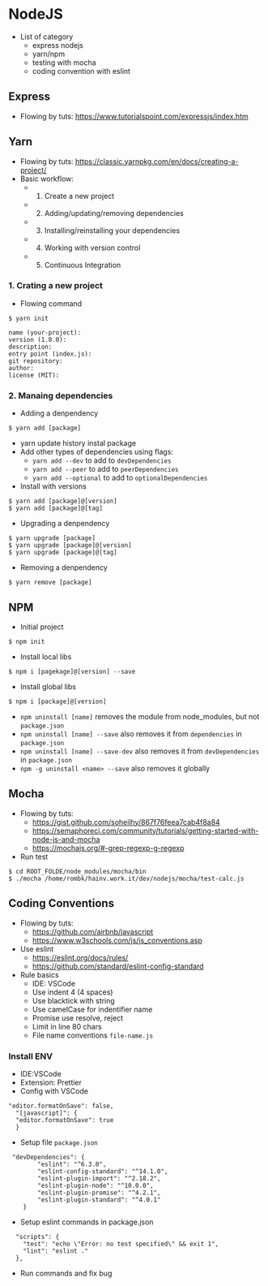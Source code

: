 # NodeJS
* List of category
    * express nodejs
    * yarn/npm
    * testing with mocha
    * coding convention with eslint

## Express
* Flowing by tuts: https://www.tutorialspoint.com/expressjs/index.htm

## Yarn
* Flowing by tuts: https://classic.yarnpkg.com/en/docs/creating-a-project/
* Basic workflow:
    * 1. Create a new project
    * 2. Adding/updating/removing dependencies
    * 3. Installing/reinstalling your dependencies
    * 4. Working with version control
    * 5. Continuous Integration

### 1. Crating a new project
* Flowing command
```
$ yarn init

name (your-project):
version (1.0.0):
description:
entry point (index.js):
git repository:
author:
license (MIT):
```

### 2. Manaing dependencies
* Adding a denpendency
```
$ yarn add [package]
```
* yarn update history instal package
* Add other types of dependencies using flags:
    * `yarn add --dev` to add to `devDependencies`
    * `yarn add --peer` to add to `peerDependencies`
    * `yarn add --optional` to add to `optionalDependencies`
* Install with versions
```
$ yarn add [package]@[version]
$ yarn add [package]@[tag]
```
* Upgrading a denpendency
```
$ yarn upgrade [package]
$ yarn upgrade [package]@[version]
$ yarn upgrade [package]@[tag]
```
* Removing a denpendency
```
$ yarn remove [package]
```

## NPM
* Initial project
```
$ npm init
```
* Install local libs
```
$ npm i [pagekage]@[version] --save
```
* Install global libs
```
$ npm i [package]@[version]
```
* `npm uninstall [name]` removes the module from node_modules, but not `package.json`
* `npm uninstall [name] --save` also removes it from `dependencies` in `package.json`
* `npm uninstall [name] --save-dev` also removes it from `devDependencies` in `package.json`
* `npm -g uninstall <name> --save` also removes it globally

## Mocha
* Flowing by tuts:
    * https://gist.github.com/soheilhy/867f76feea7cab4f8a84
    * https://semaphoreci.com/community/tutorials/getting-started-with-node-js-and-mocha
    * https://mochajs.org/#-grep-regexp-g-regexp
* Run test
```
$ cd ROOT_FOLDE/node_modules/mocha/bin
$ ./mocha /home/rombk/hainv.work.it/dev/nodejs/mocha/test-calc.js
```

## Coding Conventions
*  Flowing by tuts:
    * https://github.com/airbnb/javascript
    * https://www.w3schools.com/js/js_conventions.asp
* Use eslint
    * https://eslint.org/docs/rules/
    * https://github.com/standard/eslint-config-standard
* Rule basics
    * IDE: VSCode
    * Use indent 4 (4 spaces)
    * Use blacktick with string
    * Use camelCase for indentifier name
    * Promise use resolve, reject
    * Limit in line 80 chars
    * File name conventions `file-name.js`

### Install ENV
* IDE:VSCode
* Extension: Prettier
* Config with VSCode
```
"editor.formatOnSave": false,
  "[javascript]": {
  "editor.formatOnSave": true
  }
```
* Setup file `package.json`
```
 "devDependencies": {
        "eslint": "^6.3.0",
        "eslint-config-standard": "^14.1.0",
        "eslint-plugin-import": "^2.18.2",
        "eslint-plugin-node": "^10.0.0",
        "eslint-plugin-promise": "^4.2.1",
        "eslint-plugin-standard": "^4.0.1"
    }
```
* Setup eslint commands in package.json
```
  "scripts": {
    "test": "echo \"Error: no test specified\" && exit 1",
    "lint": "eslint ."
  },
```
* Run commands and fix bug
